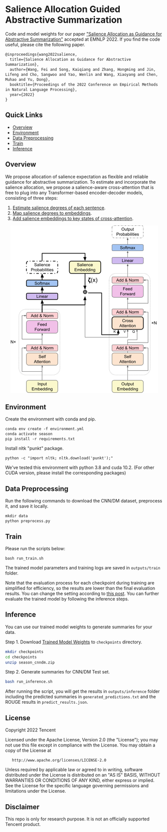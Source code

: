 # Salience Allocation Guided Abstractive Summarization
Code and model weights for our paper ["Salience Allocation as Guidance for Abstractive Summarization"](https://arxiv.org/abs/2210.12330) accepted at EMNLP 2022. If you find the code useful, please cite the following paper.

    @inproceedings{wang2022salience,
      title={Salience Allocation as Guidance for Abstractive Summarization},
      author={Wang, Fei and Song, Kaiqiang and Zhang, Hongming and Jin, Lifeng and Cho, Sangwoo and Yao, Wenlin and Wang, Xiaoyang and Chen, Muhao and Yu, Dong},
      booktitle={Proceedings of the 2022 Conference on Empirical Methods in Natural Language Processing},
      year={2022}
    }

## Quick Links
  - [Overview](#overview)
  - [Environment](#environment)
  - [Data Preprocessing](#data-preprocessing)
  - [Train](#train)
  - [Inference](#inference)

## Overview
We propose allocation of salience expectation as flexible and reliable guidance for abstractive summarization.
To estimate and incorporate the salience allocation, 
we propose a salience-aware cross-attention that is free to plug into any Transformer-based encoder-decoder models, 
consisting of three steps:
1. [Estimate salience degrees of each sentence](https://github.com/tencent-ailab/season/blob/32eafea39a00bc09daa29c187d566e7cc9c262fa/model.py#L1260).
2. [Map salience degrees to embeddings](https://github.com/tencent-ailab/season/blob/32eafea39a00bc09daa29c187d566e7cc9c262fa/model.py#L199).
3. [Add salience embeddings to key states of cross-attention](https://github.com/tencent-ailab/season/blob/32eafea39a00bc09daa29c187d566e7cc9c262fa/model.py#L205).

<div align='center'>
    
![](figure/model.png)
    
</div>

## Environment

Create the environment with conda and pip. 
```shell
conda env create -f environment.yml
conda activate season
pip install -r requirements.txt
```
Install nltk "punkt" package.
```shell
python -c "import nltk; nltk.download('punkt');"
```
We've tested this environment with python 3.8 and cuda 10.2. (For other CUDA version, please install the corresponding packages)

## Data Preprocessing
Run the following commands to download the CNN/DM dataset, preprocess it, and save it locally.
```shell
mkdir data
python preprocess.py
```

## Train
Please run the scripts below:
```shell
bash run_train.sh
```
The trained model parameters and training logs are saved in `outputs/train` folder.

Note that the evaluation process for each checkpoint during training are simplified for efficiency, so the results are lower than the final evaluation results. You can change the setting according to [this post](https://discuss.huggingface.co/t/evaluation-results-metric-during-training-is-different-from-the-evaluation-results-at-the-end/15401). You can further evaluate the trained model by following the inference steps.

## Inference
You can use our trained model weights to generate summaries for your data.

Step 1. Download [Trained Model Weights](https://tencentamerica-my.sharepoint.com/:u:/p/riversong/EXjiTZn3XJpIrdrFfcugtz4BLOJyH7K9efMAaF9SIRLCJQ?e=2BSHO9) to ``checkpoints`` directory.
```bash
mkdir checkpoints
cd checkpoints
unzip season_cnndm.zip
```

Step 2. Generate summaries for CNN/DM Test set.
```bash
bash run_inference.sh
```
After running the script, you will get the results in `outputs/inference` folder including the predicted summaries in `generated_predictions.txt` and the ROUGE results in `predict_results.json`.

## License
   Copyright 2022 Tencent

   Licensed under the Apache License, Version 2.0 (the "License");
   you may not use this file except in compliance with the License.
   You may obtain a copy of the License at

       http://www.apache.org/licenses/LICENSE-2.0

   Unless required by applicable law or agreed to in writing, software
   distributed under the License is distributed on an "AS IS" BASIS,
   WITHOUT WARRANTIES OR CONDITIONS OF ANY KIND, either express or implied.
   See the License for the specific language governing permissions and
   limitations under the License.
   
## Disclaimer
This repo is only for research purpose. It is not an officially supported Tencent product. 
